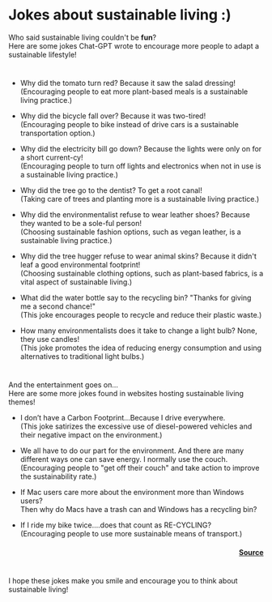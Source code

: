 # Jokes about sustainable living :)

Who said sustainable living couldn't be **fun**?  
Here are some jokes Chat-GPT wrote to encourage more people to adapt a sustainable lifestyle!

#

- Why did the tomato turn red? Because it saw the salad dressing!  
  (Encouraging people to eat more plant-based meals is a sustainable living practice.)

- Why did the bicycle fall over? Because it was two-tired!  
  (Encouraging people to bike instead of drive cars is a sustainable transportation option.)

- Why did the electricity bill go down? Because the lights were only on for a short current-cy!  
  (Encouraging people to turn off lights and electronics when not in use is a sustainable living practice.)

- Why did the tree go to the dentist? To get a root canal!  
  (Taking care of trees and planting more is a sustainable living practice.)

- Why did the environmentalist refuse to wear leather shoes? Because they wanted to be a sole-ful person!  
  (Choosing sustainable fashion options, such as vegan leather, is a sustainable living practice.)
  
- Why did the tree hugger refuse to wear animal skins? Because it didn't leaf a good environmental footprint!  
  (Choosing sustainable clothing options, such as plant-based fabrics, is a vital aspect of sustainable living.)

- What did the water bottle say to the recycling bin? "Thanks for giving me a second chance!"  
  (This joke encourages people to recycle and reduce their plastic waste.)

- How many environmentalists does it take to change a light bulb? None, they use candles!  
  (This joke promotes the idea of reducing energy consumption and using alternatives to traditional light bulbs.)

#  
And the entertainment goes on...  
Here are some more jokes found in websites hosting sustainable living themes!


- I don’t have a Carbon Footprint…Because I drive everywhere.  
  (This joke satirizes the excessive use of diesel-powered vehicles and their negative impact on the environment.)

- We all have to do our part for the environment. And there are many different ways one can save energy. I normally use the couch.
  (Encouraging people to "get off their couch" and take action to improve the sustainability rate.)

- If Mac users care more about the environment more than Windows users?  
  Then why do Macs have a trash can and Windows has a recycling bin?

- If I ride my bike twice….does that count as RE-CYCLING?  
  (Encouraging people to use more sustainable means of transport.)
  
  <h4 align="right">

  [Source](https://www.conserve-energy-future.com/best-environmental-jokes.php)

  </h4>
#

I hope these jokes make you smile and encourage you to think about sustainable living!